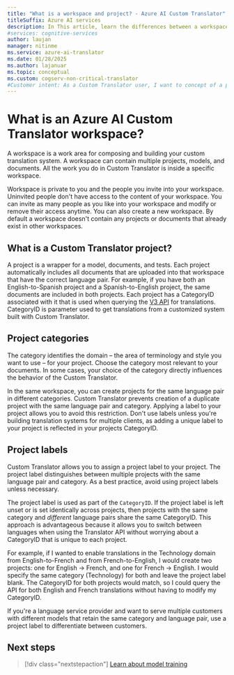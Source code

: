 ```yaml
---
title: "What is a workspace and project? - Azure AI Custom Translator"
titleSuffix: Azure AI services
description: In This article, learn the differences between a workspace and a project as well as project categories and labels for the Azure AI Custom Translator service.
#services: cognitive-services
author: laujan
manager: nitinme
ms.service: azure-ai-translator
ms.date: 01/28/2025
ms.author: lajanuar
ms.topic: conceptual
ms.custom: cogserv-non-critical-translator
#Customer intent: As a Custom Translator user, I want to concept of a project, so that I can use it efficiently.
---
```

# What is an Azure AI Custom Translator workspace?

A workspace is a work area for composing and building your custom translation system. A workspace can contain multiple projects, models, and documents. All the work you do in Custom Translator is inside a specific workspace.

Workspace is private to you and the people you invite into your workspace. Uninvited people don't have access to the content of your workspace. You can invite as many people as you like into your workspace and modify or remove their access anytime. You can also create a new workspace. By default a workspace doesn't contain any projects or documents that already exist in other workspaces.

## What is a Custom Translator project?

A project is a wrapper for a model, documents, and tests. Each project automatically includes all documents that are uploaded into that workspace that
have the correct language pair. For example, if you have both an English-to-Spanish project and a Spanish-to-English project, the same documents are
included in both projects. Each project has a CategoryID associated with it that is used when querying the [V3 API](../../reference/v3-0-translate.md?tabs=curl) for translations. CategoryID is parameter used to get translations from a customized system built with Custom Translator.

## Project categories

The category identifies the domain – the area of terminology and style you want to use – for your project. Choose the category most relevant to your documents. In some cases, your choice of the category directly influences the behavior of the Custom Translator.

In the same workspace, you can create projects for the same language pair in different categories. Custom Translator prevents creation of a duplicate project with the same language pair and category. Applying a label to your project allows you to avoid this restriction. Don't use labels unless you're building translation systems for multiple clients, as adding a unique label to your project is reflected in your projects CategoryID.

## Project labels

Custom Translator allows you to assign a project label to your project. The project label distinguishes between multiple projects with the same language
pair and category. As a best practice, avoid using project labels unless necessary.

The project label is used as part of the `CategoryID`. If the project label is left unset or is set identically across projects, then projects with the same category and *different* language pairs share the same CategoryID. This approach is advantageous because it allows you to switch between languages when using the  Translator API without worrying about a CategoryID that is unique to each project.

For example, if I wanted to enable translations in the Technology domain from English-to-French and from French-to-English, I would create two
projects: one for English -\> French, and one for French -\> English. I would specify the same category (Technology) for both and leave the project label
blank. The CategoryID for both projects would match, so I could query the API for both English and French translations without having to modify my CategoryID.

If you're a language service provider and want to serve multiple customers with different models that retain the same category and language pair, use a project label to differentiate between customers.

## Next steps

> [!div class="nextstepaction"]
> [Learn about model training](model-training.md)
